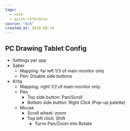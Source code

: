 ```yaml
---
tags:
  - note
  - quick-reference
source: "N/A"
created_at: 2024-09-14
---
```


## PC Drawing Tablet Config

- Settings per app
- Saber
	- Mapping: far left 1/3 of main monitor only
	- Pen: Disable side buttons
- Krita
	- Mapping: right 1/2 of main monitor only
	- Pen
		- Top side button: Pan/Scroll
		- Bottom side button: Right Click (Pop-up palette)
	- Mouse
		- Scroll wheel: zoom
		- Top left click: Shift
			-  Turns Pan/Zoom into Rotate